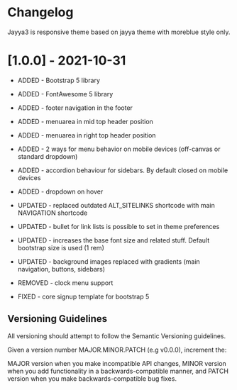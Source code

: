 
# Changelog

Jayya3 is responsive theme based on jayya theme with moreblue style only.
 
 
# [1.0.0] - 2021-10-31

- ADDED - Bootstrap 5 library
- ADDED - FontAwesome 5 library
- ADDED - footer navigation in the footer
- ADDED - menuarea in mid top header  position
- ADDED - menuarea in right top header  position
- ADDED - 2 ways for menu behavior on mobile devices (off-canvas or standard dropdown)
- ADDED - accordion behaviour for sidebars. By default closed on mobile devices 
- ADDED - dropdown on hover  

- UPDATED - replaced outdated ALT_SITELINKS shortcode with main NAVIGATION shortcode
- UPDATED - bullet for link lists is possible to set in theme preferences
- UPDATED - increases the base font size and related stuff. Default bootstrap size is used (1 rem)
- UPDATED - background images replaced with gradients (main navigation, buttons, sidebars) 

- REMOVED - clock menu support

- FIXED - core signup template for bootstrap 5

## Versioning Guidelines
All versioning should attempt to follow the Semantic Versioning guidelines.

Given a version number MAJOR.MINOR.PATCH (e.g v0.0.0), increment the:

MAJOR version when you make incompatible API changes,
MINOR version when you add functionality in a backwards-compatible manner, and
PATCH version when you make backwards-compatible bug fixes.
